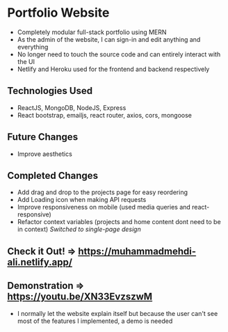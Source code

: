 # Portfolio Website
- Completely modular full-stack portfolio using MERN
- As the admin of the website, I can sign-in and edit anything and everything
- No longer need to touch the source code and can entirely interact with the UI
- Netlify and Heroku used for the frontend and backend respectively

## Technologies Used
- ReactJS, MongoDB, NodeJS, Express
- React bootstrap, emailjs, react router, axios, cors, mongoose

## Future Changes
- Improve aesthetics

## Completed Changes
- Add drag and drop to the projects page for easy reordering
- Add Loading icon when making API requests
- Improve responsiveness on mobile (used media queries and react-responsive)
- Refactor context variables (projects and home content dont need to be in context) *Switched to single-page design*

## Check it Out! => https://muhammadmehdi-ali.netlify.app/

## Demonstration => https://youtu.be/XN33EvzszwM
- I normally let the website explain itself but because the user can't see most of the features I implemented, a demo is needed